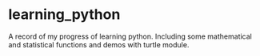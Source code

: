 # learning_python
A record of my progress of learning python.
Including some mathematical and statistical functions and demos with turtle module.
